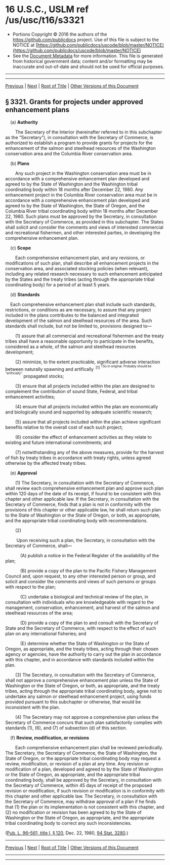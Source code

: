 ---
---

# 16 U.S.C., USLM ref /us/usc/t16/s3321

* Portions Copyright © 2016 the authors of the https://github.com/publicdocs project.
  Use of this file is subject to the NOTICE at [https://github.com/publicdocs/uscode/blob/master/NOTICE](https://github.com/publicdocs/uscode/blob/master/NOTICE)
* See the [Document Metadata](././../../../../..//README.md) for more information.
  This file is generated from historical government data; content and/or formatting may be inaccurate and out-of-date and should not be used for official purposes.

----------
----------

[Previous](./../../../../..//us/usc/t16/ch52/schIII/m__us_usc_t16_ch52_schIII.md) | [Next](./../../../../..//us/usc/t16/ch52/schIII/m__us_usc_t16_s3322.md) | [Root of Title](./../../../../../) | [Other Versions of this Document](https://publicdocs.github.io/go/links?ns=uslm&ref=%2Fus%2Fusc%2Ft16%2Fs3321)

## § 3321. Grants for projects under approved enhancement plans

    (a) __Authority__ 

        The Secretary of the Interior (hereinafter referred to in this subchapter as the “Secretary”), in consultation with the Secretary of Commerce, is authorized to establish a program to provide grants for projects for the enhancement of the salmon and steelhead resources of the Washington conservation area and the Columbia River conservation area.

    (b) __Plans__ 

        Any such project in the Washington conservation area must be in accordance with a comprehensive enhancement plan developed and agreed to by the State of Washington and the Washington tribal coordinating body within 18 months after December 22, 1980. Any enhancement project in the Columbia River conservation area must be in accordance with a comprehensive enhancement plan developed and agreed to by the State of Washington, the State of Oregon, and the Columbia River tribal coordinating body within 18 months after December 22, 1980. Such plans must be approved by the Secretary, in consultation with the Secretary of Commerce, as provided in this subchapter. The States shall solicit and consider the comments and views of interested commercial and recreational fishermen, and other interested parties, in developing the comprehensive enhancement plan.

    (c) __Scope__ 

        Each comprehensive enhancement plan, and any revisions, or modifications of such plan, shall describe all enhancement projects in the conservation area, and associated stocking policies (when relevant), including any related research necessary to such enhancement anticipated by the States and the treaty tribes (acting through the appropriate tribal coordinating body) for a period of at least 5 years.

    (d) __Standards__ 

    Each comprehensive enhancement plan shall include such standards, restrictions, or conditions as are necessary, to assure that any project included in the plans contributes to the balanced and integrated development of the salmon and steelhead resources of the area. Such standards shall include, but not be limited to, provisions designed to—

        (1) assure that all commercial and recreational fishermen and the treaty tribes shall have a reasonable opportunity to participate in the benefits, considered as a whole, of the salmon and steelhead resources development;

        (2) minimize, to the extent practicable, significant adverse interaction between naturally spawning and artifically  <sup>\[1\]</sup>  <sup><sup> 1 So in original. Probably should be “artificially”. </sup></sup>  propagated stocks;

        (3) ensure that all projects included within the plan are designed to complement the contribution of sound State, Federal, and tribal enhancement activities;

        (4) ensure that all projects included within the plan are economically and biologically sound and supported by adequate scientific research;

        (5) assure that all projects included within the plan achieve significant benefits relative to the overall cost of each such project;

        (6) consider the effect of enhancement activities as they relate to existing and future international commitments; and

        (7) notwithstanding any of the above measures, provide for the harvest of fish by treaty tribes in accordance with treaty rights, unless agreed otherwise by the affected treaty tribes.

    (e) __Approval__ 

        (1) The Secretary, in consultation with the Secretary of Commerce, shall review each comprehensive enhancement plan and approve such plan within 120 days of the date of its receipt, if found to be consistent with this chapter and other applicable law. If the Secretary, in consultation with the Secretary of Commerce, finds that a plan is not in conformity with the provisions of this chapter or other applicable law, he shall return such plan to the State of Washington or the State of Oregon, or both, as appropriate, and the appropriate tribal coordinating body with recommendations.

        (2)

         Upon receiving such a plan, the Secretary, in consultation with the Secretary of Commerce, shall—

            (A) publish a notice in the Federal Register of the availability of the plan;

            (B) provide a copy of the plan to the Pacific Fishery Management Council and, upon request, to any other interested person or group, and solicit and consider the comments and views of such persons or groups with respect to the plan;

            (C) undertake a biological and technical review of the plan, in consultation with individuals who are knowledgeable with regard to the management, conservation, enhancement, and harvest of the salmon and steelhead resources of the area;

            (D) provide a copy of the plan to and consult with the Secretary of State and the Secretary of Commerce, with respect to the effect of such plan on any international fisheries; and

            (E) determine whether the State of Washington or the State of Oregon, as appropriate, and the treaty tribes, acting through their chosen agency or agencies, have the authority to carry out the plan in accordance with this chapter, and in accordance with standards included within the plan.

        (3) The Secretary, in consultation with the Secretary of Commerce, shall not approve a comprehensive enhancement plan unless the State of Washington or the State of Oregon, or both, as appropriate, and the treaty tribes, acting through the appropriate tribal coordinating body, agree not to undertake any salmon or steelhead enhancement project, using funds provided pursuant to this subchapter or otherwise, that would be inconsistent with the plan.

        (4) The Secretary may not approve a comprehensive plan unless the Secretary of Commerce concurs that such plan satisfactorily complies with standards (1), (6), and (7) of subsection (d) of this section.

    (f) __Review, modification, or revisions__ 

        Each comprehensive enhancement plan shall be reviewed periodically. The Secretary, the Secretary of Commerce, the State of Washington, the State of Oregon, or the appropriate tribal coordinating body may request a review, modification, or revision of a plan at any time. Any revision or modification of a plan, developed and agreed to by the State of Washington or the State of Oregon, as appropriate, and the appropriate tribal coordinating body, shall be approved by the Secretary, in consultation with the Secretary of Commerce, within 45 days of receipt of the proposed revision or modification, if such revision or modification is in conformity with this chapter and other applicable law. The Secretary, in consultation with the Secretary of Commerce, may withdraw approval of a plan if he finds that (1) the plan or its implementation is not consistent with this chapter, and (2) no modification or revision has been agreed to by the State of Washington or the State of Oregon, as appropriate, and the appropriate tribal coordinating body to correct any such inconsistencies.

([Pub. L. 96–561, title I, § 120][/us/pl/96/561/s120], Dec. 22, 1980, [94 Stat. 3280][/us/stat/94/3280].)

----------

[Previous](./../../../../..//us/usc/t16/ch52/schIII/m__us_usc_t16_ch52_schIII.md) | [Next](./../../../../..//us/usc/t16/ch52/schIII/m__us_usc_t16_s3322.md) | [Root of Title](./../../../../../) | [Other Versions of this Document](https://publicdocs.github.io/go/links?ns=uslm&ref=%2Fus%2Fusc%2Ft16%2Fs3321)

----------
----------

[/us/pl/96/561/s120]: https://publicdocs.github.io/go/links?ns=uslm&ref=%2Fus%2Fpl%2F96%2F561%2Fs120
[/us/stat/94/3280]: https://publicdocs.github.io/go/links?ns=uslm&ref=%2Fus%2Fstat%2F94%2F3280


